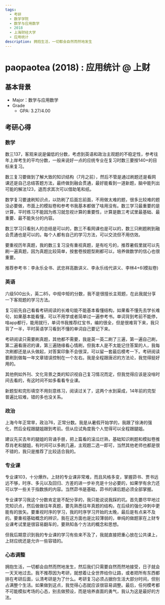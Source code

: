 ```yaml
---
tags:
  - 考研
  - 数学学院
  - 数学与应用数学
  - 2018
  - 上海财经大学
  - 应用统计
description: 拥抱生活，一切都会自然而然地发生
---
```


# paopaotea (2018) : 应用统计 @ 上财

## 基本背景

- Major：数学与应用数学
- Grade
  - GPA: 3.27/4.00

## 考研心得

### 数学

数三137，客观来说是偏低的分数，考虑到英语和政治主观题的不稳定性，参考往年上岸考生的平均分数，一般来说好一点的应统专业在复习时数三要按140+的目标来复习。

数三复习要做到了解大致的知识结构（7月之前），然后不管是通过刷题还是看网课还是自己总结答题方法，最终做到融会贯通，最好能看到一道新题，脑中能列出可能的解法123，退而求其次可以借助笔和纸。

数学复习要速刷知识点，以防刷了后面忘前面，不用做太难的题，很多比较难的题没必要做，市面上的模拟卷和参考书我基本都做了啥用没有。数三学习最重要的是计算，平时练习不能因为练习就忽视计算的重要性，计算是数三考试里最基础、最重要、最不能失分的内容。

数三学习只看别人的总结是可以的，数三不看网课也是可以的，数三只刷题刷到融会贯通也是可以的。每个人都有自己的学习方法，可以交流但不用仿效。

要重视历年真题，我的数三复习没有重视真题，是有吃亏的，推荐暑假里就可以先刷一遍真题，因为真题比较简单，按套卷按题型刷都可以，培养做数学的信心也很重要。

推荐参考书：李永乐全书、武忠祥高数讲义、李永乐线代讲义、李林4+6(模拟卷)


### 英语

六级500出头，英二85，中规中矩的分数，我不是很擅长主观题，在此我就分享一下客观题的学习方法。

复习前先自己看看考研阅读的长难句能不能基本看懂结构，如果看不懂先去学长难句，如果基本能看懂，可以不用学或者简单过一遍参考书。单词背到考前不能停，啥app都行，能用就行，单词书我推荐红宝书，编的很全，但是很难背下来，我只背了一半，平时英语学习看到不懂的单词自己要记下来。

考研阅读只需要刷真题，其他都不需要，我是英一英二刷了三遍，第一遍自己刷，第二遍看唐迟的课，第三遍随缘看心情刷，但我本人是不太能记住答案的人，我每次刷都还是从头做起，对答案印象不会很深，可以留一套最后模考一下。考研阅读要刷到做每一年文章错误控制在一个左右。我是全程跟唐迟的方法论，我觉得挺好用的。

其他例如外刊、文化背景之类的知识视自己复习情况而定，但我觉得应该是没啥时间去看的，有这时间不如多看看专业课。

新题型和完形填空不用刻意练习，阅读过关了，这两个水到渠成，14年前的完型普遍比较难，错的多也没关系。


### 政治

上海今年正常旱，政治76，正常分数。我是从暑假开始学的，我跟了徐涛的强化，然后全程跟腿姐跟到考前。但从应试角度我个人觉得可以全程跟腿姐。

建议先买去年的腿姐的背诵手册，把上篇看的滚瓜烂熟，基础知识刷题和模拟卷推荐肖老和腿姐，有时间可以多刷几遍，主观题二选一即可，当然其他老师也都是很不错的，我只是推荐了比较适合我的。
### 专业课

专业课103，十分爆炸。上财的专业课非常难，而且风格多变，掌握茆书、贾书远远不够，时序、多元以及回归、方差的进一步补充是十分必要的，如果学有余力还可以学一些关于指数族的内容。当然茆书是基础，茆书的课后题必须全部掌握。

专业课学习我这个分数肯定是不配分享的，我只能说说我踩的坑。首先要尽早地过完知识点，然后做做往年真题，要先熟悉往年真题的结构，在后续的强化冲刺中更能有的放矢。要重视时序的学习，我的时序学习开始的太晚，最后是有点来不及的。要重视基础概念的辨识，我在这方面也是比较薄弱的，单纯的做题家在上财专业课考试里是很容易翻车的，要熟知各个方法的概念和思想。

但我后期意识到我的专业课的学习有些来不及了，我就直接把重心放在公共课上，上财应统还是允许一些容错的。

### 心态调整

拥抱生活，一切都会自然而然地发生，然后我们只需要自然而然地接受，日子就会一天天地过去。我不推荐因为考研，就想着让全世界给你让路，或者把所有东西都排在考研后面，认清考研是为了什么。考研复习必须占据你生活大部分时间，但别占满整个生活。如果做到这点，我觉得心态就应该很容易调整。最后，任何模考都不可能模拟考场的心态，别去做预设，而是培养直面的勇气，我认为这是最好的方法。
